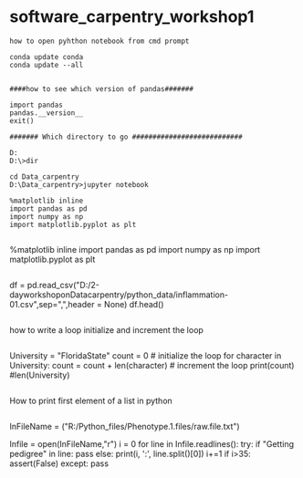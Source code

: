 # software_carpentry_workshop1
```
how to open pyhthon notebook from cmd prompt
```
```
conda update conda
conda update --all


####how to see which version of pandas#######

import pandas
pandas.__version__
exit()

####### Which directory to go ###########################

D:
D:\>dir

cd Data_carpentry
D:\Data_carpentry>jupyter notebook

```

```
%matplotlib inline
import pandas as pd
import numpy as np
import matplotlib.pyplot as plt


```
%matplotlib inline
import pandas as pd
import numpy as np
import matplotlib.pyplot as plt

```
```
df = pd.read_csv("D:/2-dayworkshoponDatacarpentry/python_data/inflammation-01.csv",sep=",",header = None)
df.head()

```

```
how to write a loop initialize and increment the loop
```
```
University = "FloridaState"
count = 0            # initialize the loop 
for character in University:
    count = count + len(character) # increment the loop
print(count)
#len(University)
```

```
How to print first element of a list in python
```

```
InFileName = ("R:/Python_files/Phenotype.1.files/raw.file.txt")

Infile = open(InFileName,"r")
i = 0
for line in Infile.readlines():
    try:
        if "Getting pedigree" in line:
            pass
        else:
            print(i, ':', line.split()[0])
        i+=1
        if i>35:
            assert(False)
    except:
        pass
```
